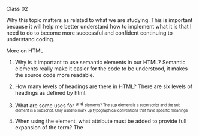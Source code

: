 Class 02

Why this topic matters as related to what we are studying.
  This is important because it will help me better understand how to implement what it is that I need to do to become more successful and confident continuing to understand coding. 



More on HTML.

1. Why is it important to use semantic elements in our HTML?
  Semantic elements really make it easier for the code to be understood, it makes the source code more readable.
  
2. How many levels of headings are there in HTML?
  There are six levels of headings as defined by html.

3. What are some uses for <sup> and <sub> elements?
  The sup element is a superscript and the sub element is a subscript. Only used to mark up typographical conventions that have specific meanings

4. When using the <abbr> element, what attribute must be added to provide full expansion of the term?
  The <title> attribute can be used to give an expansion to <abbr> 

  
  
More on CSS
  
1. What are ways we can apply CSS to our HTML?
  There are basically three ways that we can add CSS to our HTML.
    First is inline - by using the style attribute inside the elements.
    Second is internal - by using a <style> element in the <head> section.
    Third is external - by using a <link> element to link to an external file.
  
2. Why should we avoid using inline styles?
  Inline styles do not separate content from design, they are the same as embedded font.
  
3. Review the block of code below and answer the following:
  What is representing the selector?
    h2 represents the selector
  Which components are the CSS declarations?
    Everything between the curly brackets is considered a CSS declaration
  Which components are considered properties?
    In CSS, color, border, margin or font style

  
  
  More on Js
  
  1. What data type is a sequence of text enclosed in single quote marks?
    This data type is known as a string.
  
  2. List 4 types of JavaScript operators.
    Arithmetic, assignment, comparison or logical operators.
  
  3. Describe a real world problem you could solve with a function.
    multiplication - 
      function multiply(num1, num2) {
      let result = num1 * num2;
      return result;
      }
  (I have to give credit to the website we read for this examply, but multiplication, or division, or addition..etc can be solved)
  
  
  1. An if statement checks a __ and if it evaluates to __, then the code block will execute.
    An if statement checks a VALUE and if it evaluates to TRUE, then the code block will execute.
  
  2. What is the use of an 'else if'?
    This would be used if one condition is true and the other one is false.
  
  3. List 3 different types of comparison operators.
    Less than, greater than, and either less or equal or greater or equal to.
  
  4. What is the difference between the logical operator && and ||?
    The && operator will return TRUE (when both operands are true) and the || will return FALSE (when both are false, but true in other examples)
  
  
  
  THINGS I WANT TO KNOW MORE ABOUT
    Like yesterday, I really like just going through the motions and learning how to apply all of this to creation. The repetition of process and the understanding of errors and my continuiing opportunity to learn from some truly amazing instructors in an environment that is completely motivational...yea, that is what I want to know more about. All this.
  
  
  
  
  
  


[Back To Home](../README.md)
